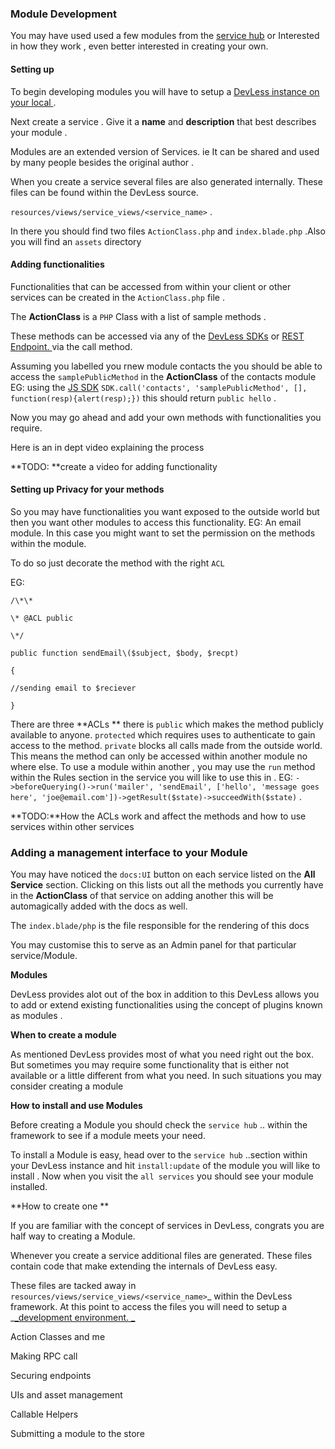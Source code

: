 ### Module Development

You may have used used a few modules from the [service hub](/using_services.md)  or Interested in how they work , even better interested in creating your own.

#### Setting up

To begin developing modules you will have to setup a [DevLess instance on your local ](/dev-setup.md).

Next create a service . Give it a **name** and **description** that best describes your module .

Modules are an extended version of Services. ie It can be shared and used by many people besides  the original author .

When you create a service several files are also generated internally. These files can be found within the DevLess source.

`resources/views/service_views/<service_name>` .

In there you should find two files `ActionClass.php` and `index.blade.php` .Also you will find an `assets` directory

#### Adding functionalities

Functionalities that can be accessed from within your client or other services can be created in the `ActionClass.php` file .

The **ActionClass**  is a `PHP` Class with a list of sample methods .

These methods can be accessed via any of the [DevLess SDKs](/sdks.md) or [REST Endpoint. ](/http_api.md)   via  the call method.

Assuming you labelled you rnew module contacts the you should be able to access the `samplePublicMethod` in the **ActionClass** of the contacts module EG: using the  [JS SDK](/sdks.md)     `SDK.call('contacts', 'samplePublicMethod', [], function(resp){alert(resp);})` this should return `public hello`  .

Now you may go ahead and add your own methods with functionalities you require.

Here is an in dept video explaining the  process

**TODO: **create a video for adding functionality

#### Setting up Privacy for your methods

So you may have functionalities you want exposed to the outside world but then you want other modules to access this functionality. EG: An email module.  In this case you might want to set the permission on the methods within the module.

To do so just decorate the method with the right `ACL`

EG:

```
/\*\*

\* @ACL public

\*/

public function sendEmail\($subject, $body, $recpt)

{

//sending email to $reciever

}
```

There are three **ACLs ** there is `public` which makes the method publicly available to anyone. `protected` which requires uses to authenticate to gain access to the method. `private` blocks all calls made from the outside world. This means the method can only be accessed within another module  no where else.  To use  a module within another , you may use the `run` method within the   Rules section in the  service you will like to use this in . EG: `->beforeQuerying()->run('mailer', 'sendEmail', ['hello', 'message goes here', 'joe@email.com'])->getResult($state)->succeedWith($state)` .

**TODO:**How the ACLs work and affect the methods and how to use services within other services

### **Adding a management interface  to your Module**

You may have noticed the `docs:UI` button on each service listed on the **All Service** section. Clicking on this lists out all the methods you currently have in the **ActionClass** of that service on adding another this will be automagically added with the docs as well.

The `index.blade/php` is the file responsible for the rendering of this docs   

You may customise this to serve as an Admin panel for that particular service/Module. 



**Modules**

DevLess provides  alot out of the box in addition to this DevLess allows you to add or extend existing functionalities using the concept of plugins known as modules .

**When to create a module**

As mentioned DevLess provides most of what you  need right out the box. But sometimes you may require some functionality that is either not available or a little different from what you need. In such situations  you may consider creating a module

**How to install and use Modules**

Before creating a Module  you should check the  `service hub`  ..  within the framework to see if a module meets  your need.

To install a Module is easy, head over to the  `service hub` ..section within your DevLess instance and hit `install:update` of the module you will like to install . Now when you visit the `all services`  you should see your module installed.

**How  to create one **

If you are familiar with the concept of services in DevLess, congrats you are half way to creating a Module.

Whenever you create a service additional files are generated. These files contain code that make extending the internals of DevLess easy.

These files are tacked away in `resources/views/service_views/<service_name>`_ within the DevLess framework. At this point to access the files you will need to setup a _[_development environment.      _](/dev-setup.md)

Action Classes and me

Making RPC call

Securing endpoints

UIs and asset management

Callable Helpers

Submitting a module to the store


